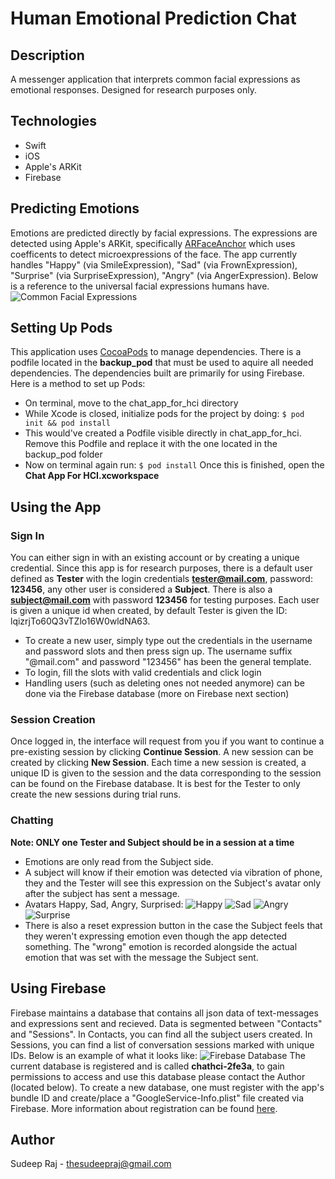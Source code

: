 # Human Emotional Prediction Chat
## Description
A messenger application that interprets common facial expressions as emotional responses. Designed for research purposes only.

## Technologies
* Swift
* iOS
* Apple's ARKit
* Firebase

## Predicting Emotions
Emotions are predicted directly by facial expressions. The expressions are detected using Apple's ARKit, specifically [ARFaceAnchor](./https://developer.apple.com/documentation/arkit/arfaceanchor/blendshapelocation) which uses coefficents to detect microexpressions of the face. The app currently handles "Happy" (via SmileExpression), "Sad" (via FrownExpression), "Surprise" (via SurpriseExpression), "Angry" (via AngerExpression). Below is a reference to the universal facial expressions humans have.
![Common Facial Expressions](https://i.imgur.com/dtyIYQ0.png)

## Setting Up Pods
This application uses [CocoaPods](./https://cocoapods.org/about) to manage dependencies. There is a podfile located in the **backup_pod** that must be used to aquire all needed dependencies. The dependencies built are primarily for using Firebase. Here is a method to set up Pods:
* On terminal, move to the chat_app_for_hci directory
* While Xcode is closed, initialize pods for the project by doing:
```$ pod init && pod install```
* This would've created a Podfile visible directly in chat_app_for_hci. Remove this Podfile and replace it with the one located in the backup_pod folder
* Now on terminal again run:
```$ pod install```
Once this is finished, open the **Chat App For HCI.xcworkspace** 

## Using the App
### Sign In
You can either sign in with an existing account or by creating a unique credential.
Since this app is for research purposes, there is a default user defined as **Tester** with the login credentials **tester@mail.com**, password: **123456**, any other user is considered a **Subject**. There is also a **subject@mail.com** with password **123456** for testing purposes. Each user is given a unique id when created, by default Tester is given the ID: lqizrjTo60Q3vTZlo16W0wldNA63.
* To create a new user, simply type out the credentials in the username and password slots and then press sign up. The username suffix "@mail.com" and password "123456" has been the general template.
* To login, fill the slots with valid credentials and click login
* Handling users (such as deleting ones not needed anymore) can be done via the Firebase database (more on Firebase next section)
### Session Creation
Once logged in, the interface will request from you if you want to continue a pre-existing session by clicking **Continue Session**. A new session can be created by clicking **New Session**. Each time a new session is created, a unique ID is given to the session and the data corresponding to the session can be found on the Firebase database. It is best for the Tester to only create the new sessions during trial runs.
### Chatting
**Note: ONLY one Tester and Subject should be in a session at a time** 
* Emotions are only read from the Subject side.
* A subject will know if their emotion was detected via vibration of phone, they and the Tester will see this expression on the Subject's avatar only after the subject has sent a message.
* Avatars Happy, Sad, Angry, Surprised: ![Happy](./emotes/smileMS.png)
![Sad](./emotes/sadMS.png)
![Angry](./emotes/angryMS.png)
![Surprise](./emotes/stunnedMS.png)
* There is also a reset expression button in the case the Subject feels that they weren't expressing emotion even though the app detected something. The "wrong" emotion is recorded alongside the actual emotion that was set with the message the Subject sent.

## Using Firebase
Firebase maintains a database that contains all json data of text-messages and expressions sent and recieved. Data is segmented between "Contacts" and "Sessions". In Contacts, you can find all the subject users created. In Sessions, you can find a list of conversation sessions marked with unique IDs. Below is an example of what it looks like:
![Firebase Database](https://i.imgur.com/f29I1os.png)
The current database is registered and is called **chathci-2fe3a**, to gain permissions to access and use this database please contact the Author (located below). To create a new database, one must register with the app's bundle ID and create/place a "GoogleService-Info.plist" file created via Firebase. More information about registration can be found [here](https://firebase.google.com/docs/ios/setup).

## Author
Sudeep Raj - thesudeepraj@gmail.com
